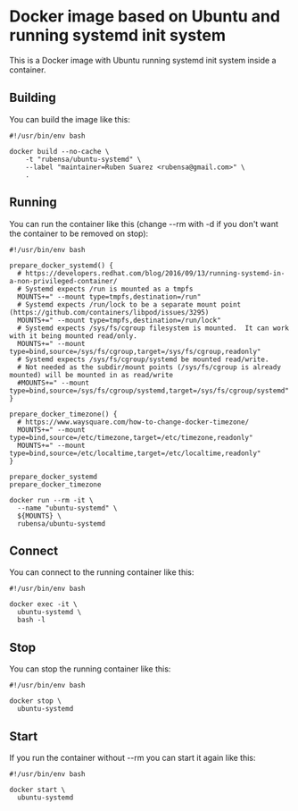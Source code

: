 # Docker image based on Ubuntu and running systemd init system

This is a Docker image with Ubuntu running systemd init system inside a container.

## Building

You can build the image like this:

```
#!/usr/bin/env bash

docker build --no-cache \
	-t "rubensa/ubuntu-systemd" \
	--label "maintainer=Ruben Suarez <rubensa@gmail.com>" \
	.
```

## Running

You can run the container like this (change --rm with -d if you don't want the container to be removed on stop):

```
#!/usr/bin/env bash

prepare_docker_systemd() {
  # https://developers.redhat.com/blog/2016/09/13/running-systemd-in-a-non-privileged-container/
  # Systemd expects /run is mounted as a tmpfs
  MOUNTS+=" --mount type=tmpfs,destination=/run"
  # Systemd expects /run/lock to be a separate mount point (https://github.com/containers/libpod/issues/3295)
  MOUNTS+=" --mount type=tmpfs,destination=/run/lock"
  # Systemd expects /sys/fs/cgroup filesystem is mounted.  It can work with it being mounted read/only.
  MOUNTS+=" --mount type=bind,source=/sys/fs/cgroup,target=/sys/fs/cgroup,readonly"
  # Systemd expects /sys/fs/cgroup/systemd be mounted read/write.
  # Not needed as the subdir/mount points (/sys/fs/cgroup is already mounted) will be mounted in as read/write
  #MOUNTS+=" --mount type=bind,source=/sys/fs/cgroup/systemd,target=/sys/fs/cgroup/systemd"
}

prepare_docker_timezone() {
  # https://www.waysquare.com/how-to-change-docker-timezone/
  MOUNTS+=" --mount type=bind,source=/etc/timezone,target=/etc/timezone,readonly"
  MOUNTS+=" --mount type=bind,source=/etc/localtime,target=/etc/localtime,readonly"
}

prepare_docker_systemd
prepare_docker_timezone

docker run --rm -it \
  --name "ubuntu-systemd" \
  ${MOUNTS} \
  rubensa/ubuntu-systemd
```

## Connect

You can connect to the running container like this:

```
#!/usr/bin/env bash

docker exec -it \
  ubuntu-systemd \
  bash -l
```

## Stop

You can stop the running container like this:

```
#!/usr/bin/env bash

docker stop \
  ubuntu-systemd
```

## Start

If you run the container without --rm you can start it again like this:

```
#!/usr/bin/env bash

docker start \
  ubuntu-systemd
```
